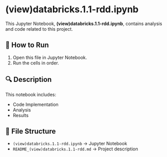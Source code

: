 # (view)databricks.1.1-rdd.ipynb

This Jupyter Notebook, **(view)databricks.1.1-rdd.ipynb**, contains analysis and code related to this project.

## 📌 How to Run
1. Open this file in Jupyter Notebook.
2. Run the cells in order.

## 🔍 Description
This notebook includes:
- Code Implementation
- Analysis
- Results

## 📂 File Structure
- `(view)databricks.1.1-rdd.ipynb` → Jupyter Notebook
- `README_(view)databricks.1.1-rdd.md` → Project description

